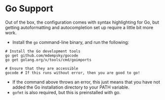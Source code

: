 # Go Support
Out of the box, the configuration comes with syntax highlighting for Go, but getting autoformatting and autocompletion set up require a little bit more work.
* Install the `go` command-line binary, and run the following:
```shell
# Install the Go development tools
go get github.com/mdempsky/gocode 
go get golang.org/x/tools/cmd/goimports

# Ensure that they are accessible
gocode # If this runs without error, then you are good to go!
```
* If the command above throws an error, this just means that you have not added the Go installation directory to your PATH variable.
* `gofmt` is also required, but this is preinstalled with go. 
